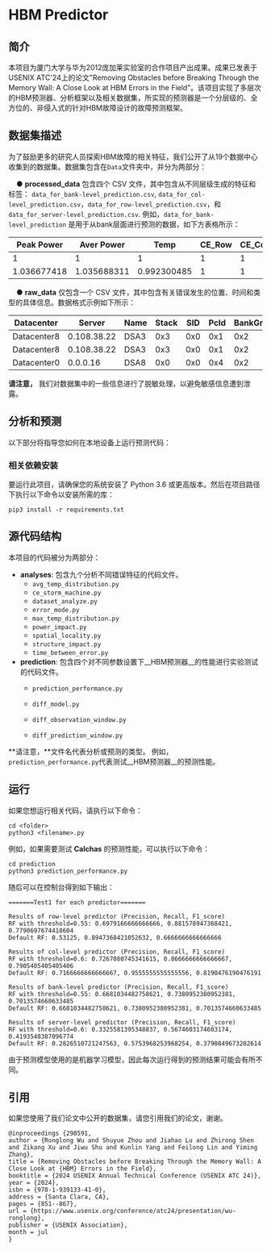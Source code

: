# HBM Predictor

## 简介

本项目为厦门大学与华为2012庞加莱实验室的合作项目产出成果。成果已发表于USENIX ATC'24上的论文"Removing Obstacles before Breaking Through the Memory Wall: A Close Look at HBM Errors in the Field"。该项目实现了多层次的HBM预测器、分析框架以及相关数据集，所实现的预测器是一个分层级的、全方位的、非侵入式的针对HBM故障设计的故障预测框架。

## 数据集描述
为了鼓励更多的研究人员探索HBM故障的相关特征，我们公开了从19个数据中心收集到的数据集。数据集包含在`Data`文件夹中，并分为两部分：

&nbsp;&nbsp;&nbsp;&nbsp;● **processed_data**  包含四个 CSV 文件，其中包含从不同层级生成的特征和标签： `data_for_bank-level_prediction.csv`, `data_for_col-level_prediction.csv`，`data_for_row-level_prediction.csv`，和`data_for_server-level_prediction.csv`. 例如，`data_for_bank-level_prediction` 是用于从bank层面进行预测的数据，如下方表格所示：

| Peak Power  | Aver Power  | Temp        | CE_Row | CE_Col | CE_Cell | UER_Row | UER_Col | UER_Cell | UEO_Row | UEO_Col | UEO_Cell | All_Row | All_Col | All_Cell | SID_0 | SID_1 | label |
| ----------- | ----------- | ----------- | ------ | ------ | ------- | ------- | ------- | -------- | ------- | ------- | -------- | ------- | ------- | -------- | ----- | ----- | ----- |
| 1           | 1           | 1           | 1      | 1      | 1       | 0       | 0       | 0        | 0       | 0       | 0        | 1       | 1       | 1        | 1     | 0     | 0     |
| 1.036677418 | 1.035688311 | 0.992300485 | 1      | 1      | 1       | 0       | 0       | 0        | 0       | 0       | 0        | 1       | 1       | 1        | 1     | 0     | 0     |

&nbsp;&nbsp;&nbsp;&nbsp;● **raw_data**  仅包含一个 CSV 文件，其中包含有关错误发生的位置、时间和类型的具体信息。数据格式示例如下所示：

| Datacenter  | Server      | Name | Stack | SID  | PcId | BankGroup | BankArray | Col  | Row    | Time       | EccType |
| ----------- | ----------- | ---- | ----- | ---- | ---- | --------- | --------- | ---- | ------ | ---------- | ------- |
| Datacenter8 | 0.108.38.22 | DSA3 | 0x3   | 0x0  | 0x1  | 0x2       | 0x1       | 0x54 | 0x3e2b | 1650690000 | UER     |
| Datacenter8 | 0.108.38.22 | DSA3 | 0x3   | 0x0  | 0x1  | 0x2       | 0x1       | 0x5c | 0x3fbb | 1650690000 | UER     |
| Datacenter0 | 0.0.0.16    | DSA8 | 0x0   | 0x0  | 0x4  | 0x2       | 0x3       | 0x58 | 0x2a57 | 1652709600 | CE      |

__请注意，__ 我们对数据集中的一些信息进行了脱敏处理，以避免敏感信息遭到泄露。

## 分析和预测

以下部分将指导您如何在本地设备上运行预测代码：

### 相关依赖安装

要运行此项目，请确保您的系统安装了 Python 3.6 或更高版本。然后在项目路径下执行以下命令以安装所需的库：

```
pip3 install -r requirements.txt
```



## 源代码结构

本项目的代码被分为两部分：

- **analyses**:  包含九个分析不同错误特征的代码文件。
  - `avg_temp_distribution.py` 
  - `ce_storm_machine.py` 
  - `dataset_analyze.py` 
  - `error_mode.py` 
  - `max_temp_distribution.py` 
  - `power_impact.py` 
  - `spatial_locality.py` 
  - `structure_impact.py` 
  - `time_between_error.py`
- **prediction**: 包含四个对不同参数设置下__HBM预测器__的性能进行实验测试的代码文件。
  - `prediction_performance.py`

  - `diff_model.py` 

  - `diff_observation_window.py` 

  - `diff_prediction_window.py` 

**请注意，**文件名代表分析或预测的类型。 例如，`prediction_performance.py`代表测试__HBM预测器__的预测性能。

## 运行

如果您想运行相关代码，请执行以下命令：

```
cd <folder>
python3 <filename>.py
```

例如，如果需要测试 __Calchas__ 的预测性能，可以执行以下命令：

```
cd prediction
python3 prediction_performance.py
```

随后可以在控制台得到如下输出：

```
=======Test1 for each predictor=======

Results of row-level predictor (Precision, Recall, F1_score)
RF with threshold=0.55: 0.6979166666666666, 0.881578947368421, 0.7790697674418604
Default RF: 0.53125, 0.8947368421052632, 0.6666666666666666

Results of col-level predictor (Precision, Recall, F1_score)
RF with threshold=0.6: 0.7267080745341615, 0.8666666666666667, 0.7905405405405406
Default RF: 0.7166666666666667, 0.9555555555555556, 0.8190476190476191

Results of bank-level predictor (Precision, Recall, F1_score)
RF with threshold=0.55: 0.6681034482758621, 0.7380952380952381, 0.7013574660633485
Default RF: 0.6681034482758621, 0.7380952380952381, 0.7013574660633485

Results of server-level predictor (Precision, Recall, F1_score)
RF with threshold=0.6: 0.3325581395348837, 0.5674603174603174, 0.4193548387096774
Default RF: 0.2826510721247563, 0.5753968253968254, 0.3790849673202614
```

由于预测模型使用的是机器学习模型，因此每次运行得到的预测结果可能会有所不同。

## 引用
如果您使用了我们论文中公开的数据集，请您引用我们的论文，谢谢。

```
@inproceedings {298591,
author = {Ronglong Wu and Shuyue Zhou and Jiahao Lu and Zhirong Shen and Zikang Xu and Jiwu Shu and Kunlin Yang and Feilong Lin and Yiming Zhang},
title = {Removing Obstacles before Breaking Through the Memory Wall: A Close Look at {HBM} Errors in the Field},
booktitle = {2024 USENIX Annual Technical Conference (USENIX ATC 24)},
year = {2024},
isbn = {978-1-939133-41-0},
address = {Santa Clara, CA},
pages = {851--867},
url = {https://www.usenix.org/conference/atc24/presentation/wu-ronglong},
publisher = {USENIX Association},
month = jul
}
```

